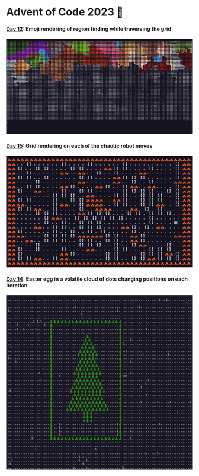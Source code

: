 # Advent of Code 2023 🎄

#### [Day 12](./12): Emoji rendering of region finding while traversing the grid

![grid traversal](12/day12.gif)

#### [Day 15](./12): Grid rendering on each of the chaotic robot moves

![grid](15/day15_small.gif)

#### [Day 14](./14): Easter egg in a volatile cloud of dots changing positions on each iteration

![xmas tree](14/xmas_tree.png)
